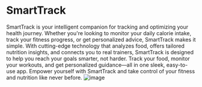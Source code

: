 # SmartTrack
SmartTrack is your intelligent companion for tracking and optimizing your health journey. Whether you're looking to monitor your daily calorie intake, track your fitness progress, or get personalized advice, SmartTrack makes it simple. With cutting-edge technology that analyzes food, offers tailored nutrition insights, and connects you to real trainers, SmartTrack is designed to help you reach your goals smarter, not harder. Track your food, monitor your workouts, and get personalized guidance—all in one sleek, easy-to-use app. Empower yourself with SmartTrack and take control of your fitness and nutrition like never before.
![image](https://github.com/user-attachments/assets/f72c7a0f-319d-40fd-b296-f37c0e347e73)
